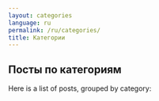 ```yaml
---
layout: categories
language: ru
permalink: /ru/categories/
title: Категории
---
```

## Посты по категориям
Here is a list of posts, grouped by category:
